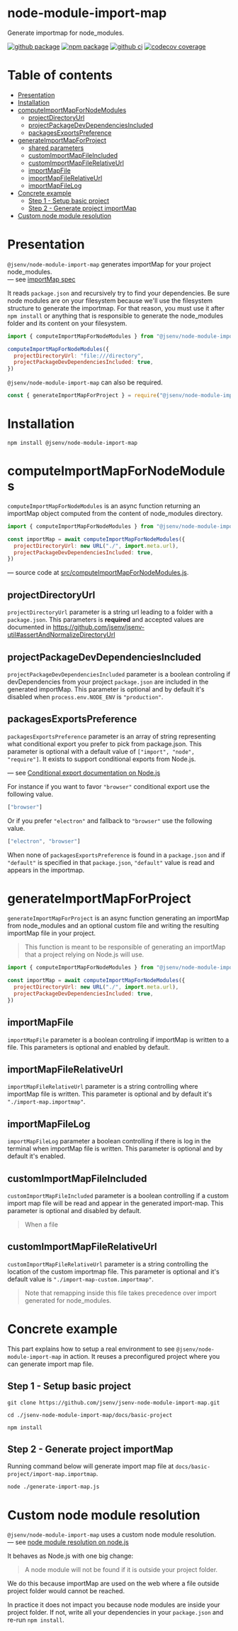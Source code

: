 # node-module-import-map

Generate importmap for node_modules.

[![github package](https://img.shields.io/github/package-json/v/jsenv/jsenv-node-module-import-map.svg?logo=github&label=package)](https://github.com/jsenv/jsenv-node-module-import-map/packages)
[![npm package](https://img.shields.io/npm/v/@jsenv/node-module-import-map.svg?logo=npm&label=package)](https://www.npmjs.com/package/@jsenv/node-module-import-map)
[![github ci](https://github.com/jsenv/jsenv-node-module-import-map/workflows/ci/badge.svg)](https://github.com/jsenv/jsenv-node-module-import-map/actions?workflow=ci)
[![codecov coverage](https://codecov.io/gh/jsenv/jsenv-node-module-import-map/branch/master/graph/badge.svg)](https://codecov.io/gh/jsenv/jsenv-node-module-import-map)

# Table of contents

- [Presentation](#Presentation)
- [Installation](#installation)
- [computeImportMapForNodeModules](#computeImportMapForNodeModules)
  - [projectDirectoryUrl](#projectDirectoryUrl)
  - [projectPackageDevDependenciesIncluded](#projectPackageDevDependenciesIncluded)
  - [packagesExportsPreference](#packagesExportsPreference)
- [generateImportMapForProject](#generateImportMapForProject)
  - [shared parameters](#shared-parameters)
  - [customImportMapFileIncluded](#customImportMapFileIncluded)
  - [customImportMapFileRelativeUrl](#customImportMapFileRelativeUrl)
  - [importMapFile](#importMapFile)
  - [importMapFileRelativeUrl](#importMapFileRelativeUrl)
  - [importMapFileLog](#importMapFileLog)
- [Concrete example](#concrete-example)
  - [Step 1 - Setup basic project](#step-1---setup-project)
  - [Step 2 - Generate project importMap](#step-2---generate-project-importMap)
- [Custom node module resolution](#custom-node-module-resolution)

# Presentation

`@jsenv/node-module-import-map` generates importMap for your project node_modules.<br />
— see [importMap spec](https://github.com/WICG/import-maps)

It reads `package.json` and recursively try to find your dependencies. Be sure node modules are on your filesystem because we'll use the filesystem structure to generate the importmap. For that reason, you must use it after `npm install` or anything that is responsible to generate the node_modules folder and its content on your filesystem.

```js
import { computeImportMapForNodeModules } from "@jsenv/node-module-import-map"

computeImportMapForNodeModules({
  projectDirectoryUrl: "file:///directory",
  projectPackageDevDependenciesIncluded: true,
})
```

`@jsenv/node-module-import-map` can also be required.

```js
const { generateImportMapForProject } = require("@jsenv/node-module-import-map")
```

# Installation

```console
npm install @jsenv/node-module-import-map
```

# computeImportMapForNodeModules

`computeImportMapForNodeModules` is an async function returning an importMap object computed from the content of node_modules directory.

```js
import { computeImportMapForNodeModules } from "@jsenv/node-module-import-map"

const importMap = await computeImportMapForNodeModules({
  projectDirectoryUrl: new URL("./", import.meta.url),
  projectPackageDevDependenciesIncluded: true,
})
```

— source code at [src/computeImportMapForNodeModules.js](./src/computeImportMapForNodeModules.js).

## projectDirectoryUrl

`projectDirectoryUrl` parameter is a string url leading to a folder with a `package.json`. This parameters is **required** and accepted values are documented in https://github.com/jsenv/jsenv-util#assertAndNormalizeDirectoryUrl

## projectPackageDevDependenciesIncluded

`projectPackageDevDependenciesIncluded` parameter is a boolean controling if devDependencies from your project `package.json` are included in the generated importMap. This parameter is optional and by default it's disabled when `process.env.NODE_ENV` is `"production"`.

## packagesExportsPreference

`packagesExportsPreference` parameter is an array of string representing what conditional export you prefer to pick from package.json. This parameter is optional with a default value of `["import", "node", "require"]`. It exists to support conditional exports from Node.js.

— see [Conditional export documentation on Node.js](https://nodejs.org/dist/latest-v13.x/docs/api/esm.html#esm_conditional_exports)

For instance if you want to favor `"browser"` conditional export use the following value.

<!-- prettier-ignore -->
```js
["browser"]
```

Or if you prefer `"electron"` and fallback to `"browser"` use the following value.

<!-- prettier-ignore -->
```js
["electron", "browser"]
```

When none of `packagesExportsPreference` is found in a `package.json` and if `"default"` is specified in that `package.json`, `"default"` value is read and appears in the importmap.

# generateImportMapForProject

`generateImportMapForProject` is an async function generating an importMap from node_modules and an optional custom file and writing the resulting importMap file in your project.

> This function is meant to be responsible of generating an importMap that a project relying on Node.js will use.

```js
import { computeImportMapForNodeModules } from "@jsenv/node-module-import-map"

const importMap = await computeImportMapForNodeModules({
  projectDirectoryUrl: new URL("./", import.meta.url),
  projectPackageDevDependenciesIncluded: true,
})
```

## importMapFile

`importMapFile` parameter is a boolean controling if importMap is written to a file. This parameters is optional and enabled by default.

## importMapFileRelativeUrl

`importMapFileRelativeUrl` parameter is a string controlling where importMap file is written. This parameter is optional and by default it's `"./import-map.importmap"`.

## importMapFileLog

`importMapFileLog` parameter a boolean controlling if there is log in the terminal when importMap file is written. This parameter is optional and by default it's enabled.

## customImportMapFileIncluded

`customImportMapFileIncluded` parameter is a boolean controlling if a custom import map file will be read and appear in the generated import-map. This parameter is optional and disabled by default.

> When a file

## customImportMapFileRelativeUrl

`customImportMapFileRelativeUrl` parameter is a string controlling the location of the custom importmap file. This parameter is optional and it's default value is `"./import-map-custom.importmap"`.

> Note that remapping inside this file takes precedence over import generated for node_modules.

# Concrete example

This part explains how to setup a real environment to see `@jsenv/node-module-import-map` in action.
It reuses a preconfigured project where you can generate import map file.

## Step 1 - Setup basic project

```console
git clone https://github.com/jsenv/jsenv-node-module-import-map.git
```

```console
cd ./jsenv-node-module-import-map/docs/basic-project
```

```console
npm install
```

## Step 2 - Generate project importMap

Running command below will generate import map file at `docs/basic-project/import-map.importmap`.

```console
node ./generate-import-map.js
```

# Custom node module resolution

`@jsenv/node-module-import-map` uses a custom node module resolution.<br />
— see [node module resolution on node.js](https://nodejs.org/api/modules.html#modules_all_together)

It behaves as Node.js with one big change:

> A node module will not be found if it is outside your project folder.

We do this because importMap are used on the web where a file outside project folder would cannot be reached.

In practice it does not impact you because node modules are inside your project folder. If not, write all your dependencies in your `package.json` and re-run `npm install`.
